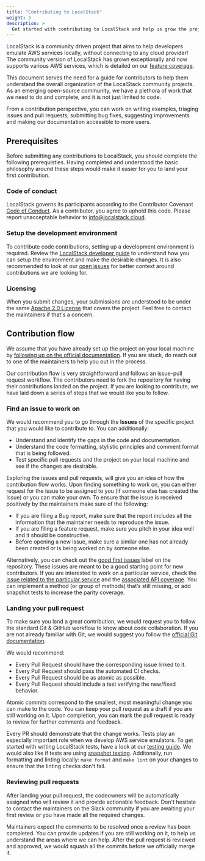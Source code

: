 ```yaml
---
title: "Contributing to LocalStack"
weight: 3
description: >
  Get started with contributing to LocalStack and help us grow the project and the community.
---
```


LocalStack is a community driven project that aims to help developers emulate AWS services locally, without connecting to any cloud provider! The community version of LocalStack has grown exceptionally and now supports various AWS services, which is detailed on our  [feature coverage](https://docs.localstack.cloud/aws/feature-coverage/).

This document serves the need for a guide for contributors to help them understand the overall organization of the LocalStack community projects. As an emerging open-source community, we have a plethora of work that we need to do and complete, and it is not just limited to code.

From a contribution perspective, you can work on writing examples, triaging issues and pull requests, submitting bug fixes, suggesting improvements and making our documentation accessible to more users.

## Prerequisites

Before submitting any contributions to LocalStack, you should complete the following prerequisties. Having completed and understood the basic philosophy around these steps would make it easier for you to land your first contribution.

### Code of conduct

LocalStack governs its participants according to the Contributor Covenant  [Code of Conduct](https://github.com/localstack/.github/blob/main/CODE_OF_CONDUCT.md). As a contributor, you agree to uphold this code. Please report unacceptable behavior to  [info@localstack.cloud](mailto:info@localstack.cloud).

### Setup the development environment

To contribute code contributions, setting up a development environment is required. Review the  [LocalStack developer guide](https://docs.localstack.cloud/developer-guide/)  to understand how you can setup the environment and make the desirable changes. It is also recommended to look at our  [open issues](https://github.com/localstack/localstack/issues)  for better context around contributions we are looking for.

### Licensing

When you submit changes, your submissions are understood to be under the same [Apache 2.0 License](https://github.com/localstack/.github/blob/main/LICENSE)  that covers the project. Feel free to contact the maintainers if that's a concern.

## Contribution flow

We assume that you have already set up the project on your local machine by [following up on the official documentation](../development-environment-setup). If you are stuck, do reach out to one of the maintainers to help you out in the process.

Our contribution flow is very straightforward and follows an issue-pull request workflow. The contributors need to fork the repository for having their contributions landed on the project. If you are looking to contribute, we have laid down a series of steps that we would like you to follow.

### Find an issue to work on

We would recommend you to go through the  **Issues**  of the specific project that you would like to contribute to. You can additionally:

-   Understand and identify the gaps in the code and documentation.
-   Understand the code formatting, stylistic principles and comment format that is being followed.
-   Test specific pull requests and the project on your local machine and see if the changes are desirable.

Exploring the issues and pull requests, will give you an idea of how the contribution flow works. Upon finding something to work on, you can either request for the issue to be assigned to you (if someone else has created the Issue) or you can make your own. To ensure that the issue is received positively by the maintainers make sure of the following:

-   If you are filing a Bug report, make sure that the report includes all the information that the maintainer needs to reproduce the issue.
-   If you are filing a feature request, make sure you pitch in your idea well and it should be constructive.
-   Before opening a new issue, make sure a similar one has not already been created or is being worked on by someone else.

Alternatively, you can check out the [good first issues](https://github.com/localstack/localstack/labels/good%20first%20issue) label on the repository. These issues are meant to be a good starting point for new contributors. If you are interested to work on a particular service, check the [issue related to the particular service](https://github.com/localstack/localstack/labels?q=aws%3A) and the [associated API coverage](https://docs.localstack.cloud/localstack/coverage/). You can implement a method (or group of methods) that’s still missing, or add snapshot tests to increase the parity coverage.

### Landing your pull request

To make sure you land a great contribution, we would request you to follow the standard Git & GitHub workflow to know about code collaboration. If you are not already familiar with Git, we would suggest you follow the  [official Git documentation](https://git-scm.com/doc).

We would recommend:

-   Every Pull Request should have the corresponding issue linked to it.
-   Every Pull Request should pass the automated CI checks.
-   Every Pull Request should be as atomic as possible.
-   Every Pull Request should include a test verifying the new/fixed behavior.

Atomic commits correspond to the smallest, most meaningful change you can make to the code. You can keep your pull request as a draft if you are still working on it. Upon completion, you can mark the pull request is ready to review for further comments and feedback.

Every PR should demonstrate that the change works. Tests play an especially important role when we develop AWS service emulators. To get started with writing LocalStack tests, have a look at our [testing guide](../integration-tests). We would also like if tests are using [snapshot testing](https://localstack.cloud/blog/2022-08-04-parity-explained/#parity-tests-with-snapshot-testing). Additonally, 
run formatting and linting locally: `make format` and `make lint` on your changes to ensure that the linting checks don't fail.

### Reviewing pull requests

After landing your pull request, the codeowners will be automatically assigned who will review it and provide actionable feedback. Don't hesitate to contact the maintainers on the Slack community if you are awaiting your first review or you have made all the required changes.

Maintainers expect the comments to be resolved once a review has been completed. You can provide updates if you are still working on it, to help us understand the areas where we can help. After the pull request is reviewed and approved, we would squash all the commits before we officially merge it.
